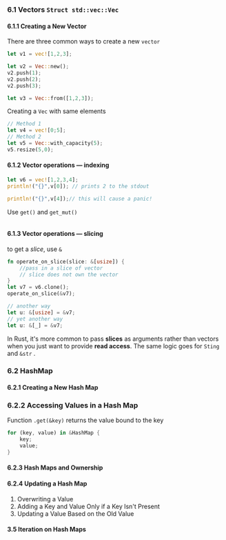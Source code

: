 ### 6.1 Vectors `Struct std::vec::Vec`

#### 6.1.1 Creating a New Vector
There are three common ways to create a new `vector`
``` rust
let v1 = vec![1,2,3];

let v2 = Vec::new();
v2.push(1);
v2.push(2);
v2.push(3);

let v3 = Vec::from([1,2,3]);
```
Creating a `Vec` with same elements 
``` rust
// Method 1
let v4 = vec![0;5];
// Method 2
let v5 = Vec::with_capacity(5);
v5.resize(5,0);
```

#### 6.1.2 Vector operations — indexing
``` rust
let v6 = vec![1,2,3,4];
println!("{}",v[0]); // prints 2 to the stdout

println!("{}",v[4]);// this will cause a panic!
```

Use `get()` and `get_mut()` 
``` rust

```

#### 6.1.3 Vector operations — slicing
to get a *slice*, use `&`
``` rust
fn operate_on_slice(slice: &[usize]) {
	//pass in a slice of vector
	// slice does not own the vector
}
let v7 = v6.clone();
operate_on_slice(&v7);

// another way
let u: &[usize] = &v7;
// yet another way
let u: &[_] = &v7;
```
In Rust, it's more common to pass **slices** as arguments rather than vectors when you just want to provide **read access**.
The same logic goes for `Sting` and `&str` .

### 6.2 HashMap

#### 6.2.1 Creating a New Hash Map

### 6.2.2 Accessing Values in a Hash Map
Function `.get(&key)` returns the value bound to the key
```rust
for (key, value) in &HashMap {
	key;
	value;
}
```
#### 6.2.3 Hash Maps and Ownership

#### 6.2.4 Updating a Hash Map
1. Overwriting a Value
2. Adding a Key and Value Only if a Key Isn't Present
3. Updating a Value Based on the Old Value
#### 3.5 Iteration on Hash Maps